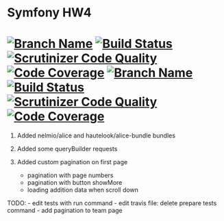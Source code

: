 Symfony HW4
====
[![Branch Name](https://img.shields.io/badge/branch-master-brightgreen.svg)](https://img.shields.io/badge/branch-master-brightgreen.svg) [![Build Status](https://travis-ci.org/VictorTkachenko81/SymfonyHW4.svg?branch=master)](https://travis-ci.org/VictorTkachenko81/SymfonyHW4.svg) [![Scrutinizer Code Quality](https://scrutinizer-ci.com/g/VictorTkachenko81/SymfonyHW4/badges/quality-score.png?b=master)](https://scrutinizer-ci.com/g/VictorTkachenko81/SymfonyHW4/?branch=master) [![Code Coverage](https://scrutinizer-ci.com/g/VictorTkachenko81/SymfonyHW4/badges/coverage.png?b=master)](https://scrutinizer-ci.com/g/VictorTkachenko81/SymfonyHW4/?branch=master)
[![Branch Name](https://img.shields.io/badge/branch-develop-brightgreen.svg)](https://img.shields.io/badge/branch-develop-brightgreen.svg) [![Build Status](https://travis-ci.org/VictorTkachenko81/SymfonyHW4.svg?branch=develop)](https://travis-ci.org/VictorTkachenko81/SymfonyHW4.svg) [![Scrutinizer Code Quality](https://scrutinizer-ci.com/g/VictorTkachenko81/SymfonyHW4/badges/quality-score.png?b=develop)](https://scrutinizer-ci.com/g/VictorTkachenko81/SymfonyHW4/?branch=develop) [![Code Coverage](https://scrutinizer-ci.com/g/VictorTkachenko81/SymfonyHW4/badges/coverage.png?b=develop)](https://scrutinizer-ci.com/g/VictorTkachenko81/SymfonyHW4/?branch=develop)
====

1. Added nelmio/alice and hautelook/alice-bundle bundles
    
2. Added some queryBuilder requests

3. Added custom pagination on first page
    - pagination with page numbers
    - pagination with button showMore
    - loading addition data when scroll down

TODO: 
    - edit tests with run command
    - edit travis file: delete prepare tests command
    - add pagination to team page